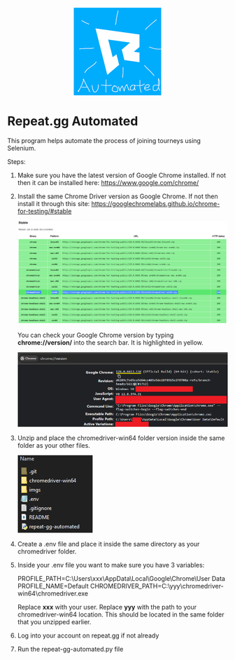 <p align="center">
  <img src="imgs/logo.png" alt="This is the repeat-gg logo"/>
</p>

# Repeat.gg Automated

This program helps automate the process of joining tourneys using Selenium.

Steps:

1. Make sure you have the latest version of Google Chrome installed. If not then it can be installed here: https://www.google.com/chrome/

2. Install the same Chrome Driver version as Google Chrome. If not then install it through this site: https://googlechromelabs.github.io/chrome-for-testing/#stable

   ![Image of displaying the correct chromedriver version](imgs/img1.png)

   You can check your Google Chrome version by typing **chrome://version/** into the search bar. It is highlighted in yellow.

   ![Image of displaying the correct chromedriver version](imgs/img2.png)

3. Unzip and place the chromedriver-win64 folder version inside the same folder as your other files.

   ![Image of directory](imgs/img3.png)

4. Create a .env file and place it inside the same directory as your chromedriver folder.

5. Inside your .env file you want to make sure you have 3 variables:

   PROFILE_PATH=C:\Users\xxx\AppData\Local\Google\Chrome\User Data
   PROFILE_NAME=Default
   CHROMEDRIVER_PATH=C:\yyy\chromedriver-win64\chromedriver.exe

   Replace **xxx** with your user.
   Replace **yyy** with the path to your chromedriver-win64 location. This should be located in the same folder that you unzipped earlier.

6. Log into your account on repeat.gg if not already

7. Run the repeat-gg-automated.py file